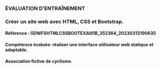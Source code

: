 ### ÉVALUATION D’ENTRAÎNEMENT
### Créer un site web avec HTML, CSS et Bootstrap.
#### Référence : GDWFSHTMLCSSBOOTEXAIII1B_352364_20230313190635
#### Compétence évaluée: réaliser une interface utilisateur web statique et adaptable.
#### Association fictive de cyclisme.

